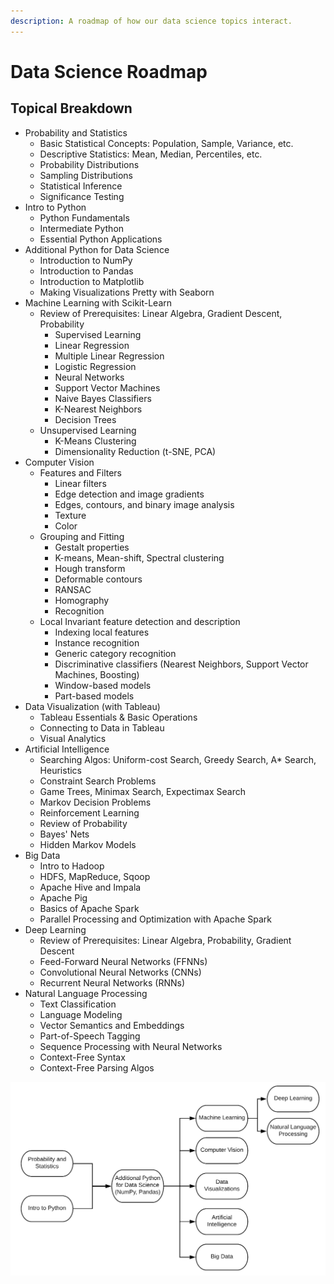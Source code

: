 ```yaml
---
description: A roadmap of how our data science topics interact.
---
```


# Data Science Roadmap

## Topical Breakdown

* Probability and Statistics
  * Basic Statistical Concepts: Population, Sample, Variance, etc.
  * Descriptive Statistics: Mean, Median, Percentiles, etc.
  * Probability Distributions
  * Sampling Distributions
  * Statistical Inference
  * Significance Testing
* Intro to Python
  * Python Fundamentals
  * Intermediate Python
  * Essential Python Applications
* Additional Python for Data Science
  * Introduction to NumPy
  * Introduction to Pandas
  * Introduction to Matplotlib
  * Making Visualizations Pretty with Seaborn
* Machine Learning with Scikit-Learn
  * Review of Prerequisites: Linear Algebra, Gradient Descent, Probability
    * Supervised Learning
    * Linear Regression
    * Multiple Linear Regression
    * Logistic Regression
    * Neural Networks 
    * Support Vector Machines
    * Naive Bayes Classifiers
    * K-Nearest Neighbors
    * Decision Trees
  * Unsupervised Learning
    * K-Means Clustering
    * Dimensionality Reduction \(t-SNE, PCA\)
* Computer Vision
  * Features and Filters
    * Linear filters
    * Edge detection and image gradients
    * Edges, contours, and binary image analysis
    * Texture
    * Color
  * Grouping and Fitting
    * Gestalt properties
    * K-means, Mean-shift, Spectral clustering
    * Hough transform
    * Deformable contours
    * RANSAC
    * Homography
    * Recognition
  * Local Invariant feature detection and description
    * Indexing local features
    * Instance recognition
    * Generic category recognition
    * Discriminative classifiers \(Nearest Neighbors, Support Vector Machines, Boosting\)
    * Window-based models
    * Part-based models
* Data Visualization \(with Tableau\)
  * Tableau Essentials & Basic Operations
  * Connecting to Data in Tableau
  * Visual Analytics
* Artificial Intelligence
  * Searching Algos: Uniform-cost Search, Greedy Search, A\* Search, Heuristics
  * Constraint Search Problems
  * Game Trees, Minimax Search, Expectimax Search
  * Markov Decision Problems
  * Reinforcement Learning
  * Review of Probability
  * Bayes' Nets
  * Hidden Markov Models
* Big Data
  * Intro to Hadoop
  * HDFS, MapReduce, Sqoop
  * Apache Hive and Impala
  * Apache Pig
  * Basics of Apache Spark
  * Parallel Processing and Optimization with Apache Spark
* Deep Learning
  * Review of Prerequisites: Linear Algebra, Probability, Gradient Descent
  * Feed-Forward Neural Networks \(FFNNs\)
  * Convolutional Neural Networks \(CNNs\)
  * Recurrent Neural Networks \(RNNs\)
* Natural Language Processing
  * Text Classification
  * Language Modeling
  * Vector Semantics and Embeddings
  * Part-of-Speech Tagging
  * Sequence Processing with Neural Networks
  * Context-Free Syntax
  * Context-Free Parsing Algos

![](../../../.gitbook/assets/data-science-roadmap.png)

